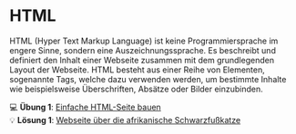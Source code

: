 # HTML

HTML (Hyper Text Markup Language) ist keine Programmiersprache im engere Sinne, sondern eine Auszeichnungssprache. Es beschreibt und definiert den Inhalt einer Webseite zusammen mit dem grundlegenden Layout der Webseite. HTML besteht aus einer Reihe von Elementen, sogenannte Tags, welche dazu verwenden werden, um bestimmte Inhalte wie beispielsweise Überschriften, Absätze oder Bilder einzubinden.

💻 **Übung 1**: [Einfache HTML-Seite bauen](https://github.com/stekhn/programming-workshop/blob/master/challenges/1-html.md)  
💡 **Lösung 1**: [Webseite über die afrikanische Schwarzfußkatze](https://github.com/stekhn/programming-workshop/blob/master/solutions/1-html.html)
